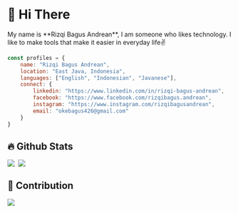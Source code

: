 # 👏 Hi There
<p>My name is **Rizqi Bagus Andrean**, I am someone who likes technology. I like to make tools that make it easier in everyday life✌️</p>

```javascript
const profiles = {
    name: "Rizqi Bagus Andrean",
    location: "East Java, Indonesia",
    languages: ["English", "Indonesian", "Javanese"],
    connect: {
        linkedin: "https://www.linkedin.com/in/rizqi-bagus-andrean",
        facebook: "https://www.facebook.com/rizqibagus.andrean",
        instagram: "https://www.instagram.com/rizqibagusandrean",
        email: "okebagus426@gmail.com"
    }
}
```

## 🔥 Github Stats
<div style='display: flex; gap: 0.5rem;'>
<img src="https://github-readme-stats.vercel.app/api?username=bagusok&theme=outrun&show_icons=true" />
<img src="https://github-readme-stats.vercel.app/api/top-langs/?username=anuraghazra&layout=compact&theme=tokyonight" />
</div>

## 🎉 Contribution
<img src="https://github.com/bagusok/bagusok/blob/output/github-contribution-grid-snake.gif"/>




